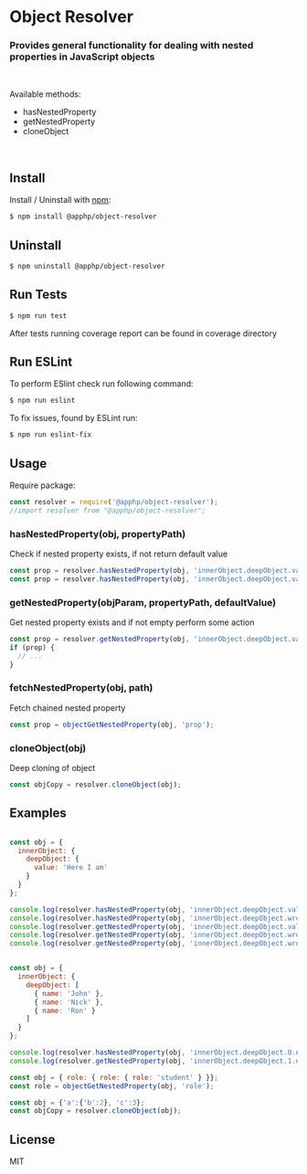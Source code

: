 
# Object Resolver 
### Provides general functionality for dealing with nested properties in JavaScript objects
&nbsp;

Available methods:
- hasNestedProperty
- getNestedProperty
- cloneObject

&nbsp;

## Install

Install / Uninstall with [npm](https://www.npmjs.com/):

```sh
$ npm install @apphp/object-resolver
```

## Uninstall

```sh
$ npm uninstall @apphp/object-resolver
```

## Run Tests
```sh
$ npm run test
```
After tests running coverage report can be found in coverage directory


## Run ESLint
To perform ESlint check run following command: 
```sh
$ npm run eslint
```
To fix issues, found by ESLint run:
```sh
$ npm run eslint-fix
```

## Usage

Require package:
```js
const resolver = require('@apphp/object-resolver');
//import resolver from "@apphp/object-resolver";
```

### hasNestedProperty(obj, propertyPath)
Check if nested property exists, if not return default value
```js
const prop = resolver.hasNestedProperty(obj, 'innerObject.deepObject.value');
const prop = resolver.hasNestedProperty(obj, 'innerObject.deepObject.value', 'defaultValue');
```

### getNestedProperty(objParam, propertyPath, defaultValue)
Get nested property exists and if not empty perform some action
```js
const prop = resolver.getNestedProperty(obj, 'innerObject.deepObject.value')
if (prop) {
  // ...
}
```

### fetchNestedProperty(obj, path)
Fetch chained nested property
```js
const prop = objectGetNestedProperty(obj, 'prop');
```

### cloneObject(obj)
Deep cloning of object
```js
const objCopy = resolver.cloneObject(obj);
```

## Examples

```js

const obj = {
  innerObject: {
    deepObject: {
      value: 'Here I am'
    }
  }
};

console.log(resolver.hasNestedProperty(obj, 'innerObject.deepObject.value'));                         // true
console.log(resolver.hasNestedProperty(obj, 'innerObject.deepObject.wrongValue'));                    // false
console.log(resolver.getNestedProperty(obj, 'innerObject.deepObject.value'));                         // 'Here I am'
console.log(resolver.getNestedProperty(obj, 'innerObject.deepObject.wrongValue'));                    // undefined
console.log(resolver.getNestedProperty(obj, 'innerObject.deepObject.wrongValue.oneMore', 'Oh-h-h'));  // 'Oh-h-h'
```

```js

const obj = {
  innerObject: {
    deepObject: [
      { name: 'John' },
      { name: 'Nick' },
      { name: 'Ron' }
    ]
  }
};

console.log(resolver.hasNestedProperty(obj, 'innerObject.deepObject.0.name'));              // true
console.log(resolver.getNestedProperty(obj, 'innerObject.deepObject.1.name'));              // 'Nick'
```

```js
const obj = { role: { role: { role: 'student' } }};
const role = objectGetNestedProperty(obj, 'role');
```

```js
const obj = {'a':{'b':2}, 'c':3};
const objCopy = resolver.cloneObject(obj);
```

## License
MIT
